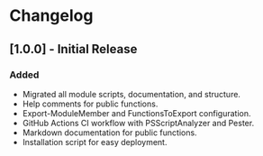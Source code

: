 # Changelog

## [1.0.0] - Initial Release
### Added
- Migrated all module scripts, documentation, and structure.
- Help comments for public functions.
- Export-ModuleMember and FunctionsToExport configuration.
- GitHub Actions CI workflow with PSScriptAnalyzer and Pester.
- Markdown documentation for public functions.
- Installation script for easy deployment.
